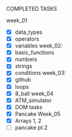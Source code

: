 COMPLETED TASKS

week_01
- [x] data_types
- [x] operators
- [x] variables
week_02:
- [x] basic_functions
- [x] numbers
- [x] strings
- [x] conditions
week_03:
- [x] github
- [x] loops
- [x] 8_ball
week_04
- [x] ATM_simulator
- [x] DOM tasks
- [x] Pancake
Week_05
- [x] Arrays 1, 2 
- [ ] pancake pt.2

